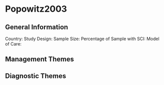 # Popowitz2003

## General Information
Country: 
Study Design: 
Sample Size: 
Percentage of Sample with SCI:
Model of Care: 

## Management Themes


## Diagnostic Themes
